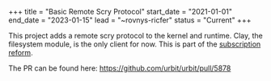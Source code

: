 +++
title = "Basic Remote Scry Protocol"
start_date = "2021-01-01"
end_date = "2023-01-15"
lead = "~rovnys-ricfer"
status = "Current"
+++

This project adds a remote scry protocol to the kernel and runtime.  Clay, the filesystem module, is the only client for now.  This is part of the [subscription reform](https://gist.github.com/belisarius222/0b53d59014a0a1b507363474a2dbe0ae).

The PR can be found here: https://github.com/urbit/urbit/pull/5878
